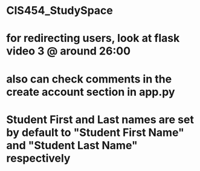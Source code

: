 # CIS454_StudySpace
# for redirecting users, look at flask video 3 @ around 26:00
# also can check comments in the create account section in app.py
# Student First and Last names are set by default to "Student First Name" and "Student Last Name" respectively

